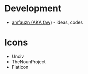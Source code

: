 # Development
* [amfauzn (AKA faw)](https://github.com/amfauzn) - ideas, codes

# Icons
* Unciv
* TheNounProject
* FlatIcon
